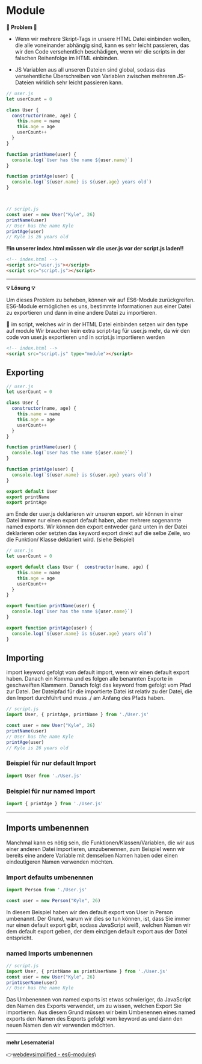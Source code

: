 # Module

**:exploding_head: Problem :exploding_head:**

- Wenn wir mehrere Skript-Tags in unsere HTML Datei einbinden wollen, die alle voneinander abhängig sind, kann es sehr leicht passieren, das wir den Code versehentlich beschädigen, wenn wir die scripts in der falschen Reihenfolge im HTML einbinden. 


- JS Variablen aus all unseren Dateien sind global, sodass das versehentliche Überschreiben von Variablen zwischen mehreren JS-Dateien wirklich sehr leicht passieren kann. 

```javascript
// user.js
let userCount = 0

class User {
  constructor(name, age) {
    this.name = name
    this.age = age
    userCount++
  }
}

function printName(user) {
  console.log(`User has the name ${user.name}`)
}

function printAge(user) {
  console.log(`${user.name} is ${user.age} years old`)
}



// script.js
const user = new User("Kyle", 26)
printName(user)
// User has the name Kyle
printAge(user)
// Kyle is 26 years old
```

**:bangbang:in unserer index.html müssen wir die user.js vor der script.js laden:bangbang:**

```html
<!-- index.html -->
<script src="user.js"></script>
<script src="script.js"></script>
```
---

**:bulb: Lösung :bulb:**

Um dieses Problem zu beheben, können wir auf ES6-Module zurückgreifen. ES6-Module ermöglichen es uns, bestimmte Informationen aus einer Datei zu exportieren und dann in eine andere Datei zu importieren.

:red_circle: im script, welches wir in der HTML Datei einbinden setzen wir den type auf module
Wir brauchen kein extra script-tag für user.js mehr, da wir den code von user.js exportieren und in script.js importieren werden

```html
<!-- index.html -->
<script src="script.js" type="module"></script>
```


## Exporting

```javascript
// user.js
let userCount = 0

class User {
  constructor(name, age) {
    this.name = name
    this.age = age
    userCount++
  }
}

function printName(user) {
  console.log(`User has the name ${user.name}`)
}

function printAge(user) {
  console.log(`${user.name} is ${user.age} years old`)
}

export default User
export printName
export printAge
```
am Ende der user.js deklarieren wir unseren export. wir können in einer Datei immer nur einen export default haben, aber mehrere sogenannte named exports. Wir können den export entweder ganz unten in der Datei deklarieren oder setzten das keyword export direkt auf die selbe Zeile, wo die Funktion/ Klasse deklariert wird. (siehe Beispiel)

```javascript
// user.js
let userCount = 0

export default class User {  constructor(name, age) {
    this.name = name
    this.age = age
    userCount++
  }
}

export function printName(user) {
  console.log(`User has the name ${user.name}`)
}

export function printAge(user) {
  console.log(`${user.name} is ${user.age} years old`)
}
```

## Importing

import keyword gefolgt vom default import, wenn wir einen default export haben. Danach ein Komma und es folgen alle benannten Exporte in geschweiften Klammern. Danach folgt das keyword from gefolgt vom Pfad zur Datei. Der Dateipfad für die importierte Datei ist relativ zu der Datei, die den Import durchführt und muss ./ am Anfang des Pfads haben.

```javascript
// script.js
import User, { printAge, printName } from './User.js'

const user = new User("Kyle", 26)
printName(user)
// User has the name Kyle
printAge(user)
// Kyle is 26 years old
```

### Beispiel für nur default Import

```javascript
import User from './User.js'
```
### Beispiel für nur named Import

```javascript
import { printAge } from './User.js'
```
---
## Imports umbenennen

Manchmal kann es nötig sein, die Funktionen/Klassen/Variablen, die wir aus einer anderen Datei importieren, umzubenennen, zum Beispiel wenn wir bereits eine andere Variable mit demselben Namen haben oder einen eindeutigeren Namen verwenden möchten. 

### Import defaults umbenennen

```javascript
import Person from './User.js'

const user = new Person("Kyle", 26)
```
In diesem Beispiel haben wir den default export von User in Person umbenannt. Der Grund, warum wir dies so tun können, ist, dass Sie immer nur einen default export gibt, sodass JavaScript weiß, welchen Namen wir dem default export geben, der dem einzigen default export aus der Datei entspricht.

### named Imports umbenennen

```javascript
// script.js
import User, { printName as printUserName } from './User.js'
const user = new User("Kyle", 26)
printUserName(user)
// User has the name Kyle
```

Das Umbenennen von named exports ist etwas schwieriger, da JavaScript den Namen des Exports verwendet, um zu wissen, welchen Export Sie importieren. Aus diesem Grund müssen wir beim Umbenennen eines named exports den Namen des Exports gefolgt vom keyword as und dann den neuen Namen den wir verwenden möchten.



---

**mehr Lesematerial**

:point_right:[webdevsimplified - es6-modules](https://blog.webdevsimplified.com/2021-11/es6-modules/)\
